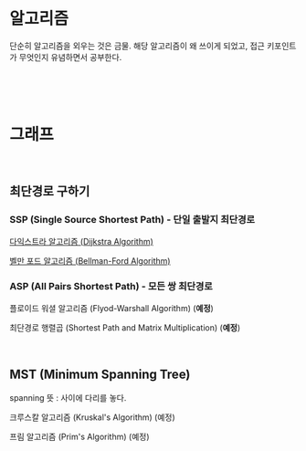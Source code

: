 # 알고리즘

단순히 알고리즘을 외우는 것은 금물. 해당 알고리즘이 왜 쓰이게 되었고, 접근 키포인트가 무엇인지 유념하면서 공부한다.

<br>

<br>

<br>



# 그래프

<br>

## 최단경로 구하기

### SSP (Single Source Shortest Path) - 단일 출발지 최단경로

[다익스트라 알고리즘 (Dijkstra Algorithm)](./Dijkstra)

[벨만 포드 알고리즘 (Bellman-Ford Algorithm)](./Bellman-Ford)

### ASP (All Pairs Shortest Path) - 모든 쌍 최단경로

플로이드 워셜 알고리즘 (Flyod-Warshall Algorithm) (**예정**)

최단경로 행렬곱 (Shortest Path and Matrix Multiplication) (**예정**)

<br>

## MST (Minimum Spanning Tree)

spanning 뜻 : 사이에 다리를 놓다.

크루스칼 알고리즘 (Kruskal's Algorithm) (예정)

프림 알고리즘 (Prim's Algorithm) (예정)

